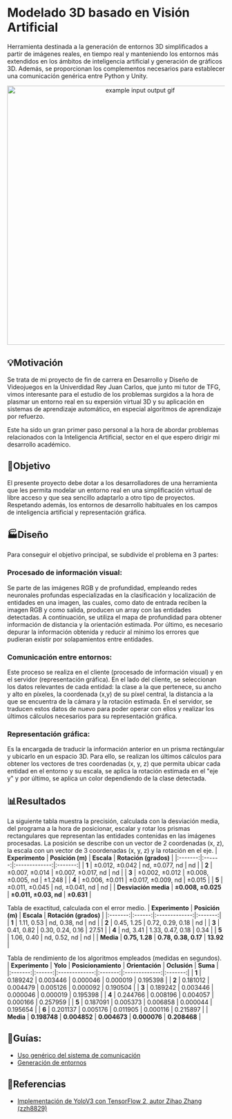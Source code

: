 # Modelado 3D basado en Visión Artificial
Herramienta destinada a la generación de entornos 3D simplificados a partir de imágenes reales, en tiempo real y manteniendo los entornos más extendidos en los ámbitos de inteligencia artificial y generación de gráficos 3D. Además, se proporcionan los complementos necesarios para establecer una comunicación genérica entre Python y Unity.

<p align="center">
  <img src="docs/Images/githubgif.gif" alt="example input output gif" width="600" />
</p>

## :bulb:Motivación
Se trata de mi proyecto de fin de carrera en Desarrollo y Diseño de Videojuegos en la Univerdidad Rey Juan Carlos, que junto mi tutor de TFG, vimos interesante para el estudio de los problemas surgidos a la hora de plasmar un entorno real en su expersión virtual 3D y su aplicación en sistemas de aprendizaje automático, en especial algoritmos de aprendizaje por refuerzo.

Este ha sido un gran primer paso personal a la hora de abordar problemas relacionados con la Inteligencia Artificial, sector en el que espero dirigir mi desarrollo académico. 

## :checkered_flag:Objetivo
El presente proyecto debe dotar a los desarrolladores de una herramienta que les permita modelar un entorno real en una simplificación virtual de libre acceso y que sea sencillo adaptarlo a otro tipo de proyectos. Respetando además, los entornos de desarrollo habituales en los campos de inteligencia artificial y representación gráfica.

## :factory:Diseño
Para conseguir el objetivo principal, se subdivide el problema en 3 partes:
### Procesado de información visual:
Se parte de las imágenes RGB y de profundidad, empleando redes neuronales profundas especializadas en la clasificación y localización de entidades en una imagen, las cuales, como dato de entrada reciben la imagen RGB y como salida, producen un array con las entidades detectadas. A continuación, se utiliza el mapa de profundidad para obtener información de distancia y la orientación estimada. Por último, es necesario depurar la información obtenida y reducir al mínimo los errores que pudieran existir por solapamientos entre entidades.
### Comunicación entre entornos:
Este proceso se realiza en el cliente (procesado de información visual) y en el servidor (representación gráfica). En el lado del cliente, se seleccionan los datos relevantes de cada entidad: la clase a la que pertenece, su ancho y alto en píxeles, la coordenada (x,y) de su píxel central, la distancia a la que se encuentra de la cámara y la rotación estimada. En el servidor, se traducen estos datos de nuevo para poder operar con ellos y realizar los últimos cálculos necesarios para su representación gráfica.
### Representación gráfica:
Es la encargada de traducir la información anterior en un prisma rectángular y ubicarlo en un espacio 3D. Para ello, se realizan los últimos cálculos para obtener los vectores de tres coordenadas (x, y, z) que permita ubicar cada entidad en el entorno y su escala, se aplica la rotación estimada en el "eje y" y por último, se aplica un color dependiendo de la clase detectada.

## :bar_chart:Resultados
La siguiente tabla muestra la precisión, calculada con la desviación media, del programa a la hora de posicionar, escalar y rotar los prismas rectangulares que representan las entidades contenidas en las imágenes procesadas. La posición se describe con un vector de 2 coordenadas (x, z), la escala con un vector de 3 coordenadas (x, y, z) y la rotación en el eje.
| **Experimento** | **Posición (m)** | **Escala** | **Rotación (grados)** |
|:-------:|:------:|:-------------:|:-------:|
| **1** | ±0.012, ±0.042 | nd, ±0.077, nd | nd |
| **2** | ±0.007, ±0.014 | ±0.007, ±0.017, nd | nd |
| **3** | ±0.002, ±0.012 | ±0.008, ±0.005, nd | ±1.248 |
| **4** | ±0.006, ±0.011 | ±0.017, ±0.009, nd | ±0.015 |
| **5** | ±0.011, ±0.045 | nd, ±0.041, nd | nd |
| **Desviación media** | **±0.008, ±0.025** | **±0.011, ±0.03, nd** | **±0.631** |

Tabla de exactitud, calculada con el error medio.
| **Experimento** | **Posición (m)** | **Escala** | **Rotación (grados)** |
|:-------:|:------:|:-------------:|:-------:|
| **1** | 1.11, 0.53 | nd, 0.38, nd | nd |
| **2** | 0.45, 1.25 | 0.72, 0.29, 0.18 | nd |
| **3** | 0.41, 0.82 | 0.30, 0.24, 0.16 | 27.51 |
| **4** | nd, 3.41 | 1.33, 0.47, 0.18 | 0.34 |
| **5** | 1.06, 0.40 | nd, 0.52, nd | nd |
| **Media** | **0.75, 1.28** | **0.78, 0.38, 0.17** | **13.92** |

Tabla de rendimiento de los algoritmos empleados (medidas en segundos).
| **Experimento** | **Yolo** | **Posicionamiento** | **Orientación** | **Oclusión** | **Suma** |
|:-------:|:------:|:-------------:|:-------:|:-------------:|:-------:|
| **1** | 0.189242 | 0.003446 | 0.000046 | 0.000019 | 0.195398 |
| **2** | 0.181012 | 0.004479 | 0.005126 | 0.000092 | 0.190504 |
| **3** | 0.189242 | 0.003446 | 0.000046 | 0.000019 | 0.195398 |
| **4** | 0.244766 | 0.008196 | 0.004057 | 0.000166 | 0.257959 |
| **5** | 0.187091 | 0.005373 | 0.006858 | 0.000044 | 0.195654 |
| **6** | 0.201137 | 0.005176 | 0.011905 | 0.000116 | 0.215897 |
| **Media** | **0.198748** | **0.004852** | **0.004673** | **0.000076** | **0.208468** |

## :bookmark_tabs:Guías:
 - [Uso genérico del sistema de comunicación](docs/Guia_del_sistema_de_comunicacion.md)
 - [Generación de entornos](Guia_para_la_generación_de_entornos.md)

## :raised_hands:Referencias
 - [Implementación de YoloV3 con TensorFlow 2, autor Zihao Zhang (zzh8829)](https://github.com/zzh8829/yolov3-tf2)


